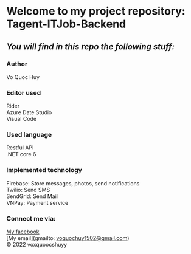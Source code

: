 # Welcome to my project repository: Tagent-ITJob-Backend 

## *_You will find in this repo the following stuff:_*
### Author
Vo Quoc Huy

### Editor used
Rider<br>
Azure Date Studio <br>
Visual Code <br>
### Used language
Restful API <br>
.NET core 6 <br>
### Implemented technology
Firebase: Store messages, photos, send notifications <br>
Twilio: Send SMS <br>
SendGrid: Send Mail <br>
VNPay: Payment service <br>

### Connect me via:
[My facebook](https://facebook.com/voxquoocshuyy)  
[My email](gmailto: voquochuy1502@gmail.com) <br>
© 2022 voxquoocshuyy
